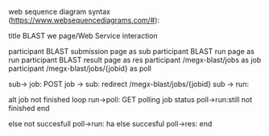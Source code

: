 
web sequence diagram syntax (https://www.websequencediagrams.com/#):

title BLAST we page/Web Service interaction

participant BLAST submission page as sub
participant BLAST run page as run
participant BLAST result page as res
participant /megx-blast/jobs as job
participant /megx-blast/jobs/{jobid} as poll

sub-> job: POST
job -> sub: redirect /megx-blast/jobs/{jobid}
sub -> run:

alt job not finished
loop
  run->poll: GET polling job status
  poll->run:still not finished
end

else not succesfull
  poll->run: ha
else succesful
  poll->res:
end